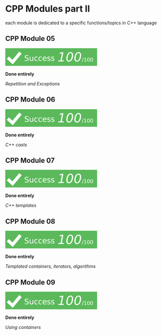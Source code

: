 # CPP Modules part II
each module is dedicated to a specific functions/topics in C++ language

## CPP Module 05
![CPP Module 05 Score](https://github.com/souelgha/CPP00_CPP04/blob/main/grade.svg)

**Done entirely**

*Repetition and Exceptions*

## CPP Module 06
![CPP Module 06 Score](https://github.com/souelgha/CPP00_CPP04/blob/main/grade.svg)

**Done entirely**

*C++ casts*

## CPP Module 07
![CPP Module 07 Score](https://github.com/souelgha/CPP00_CPP04/blob/main/grade.svg)

**Done entirely**

*C++ templates*

## CPP Module 08
![CPP Module 09 Score](https://github.com/souelgha/CPP00_CPP04/blob/main/grade.svg)

**Done entirely**

*Templated containers, iterators, algorithms*

## CPP Module 09
![CPP Module 09 Score](https://github.com/souelgha/CPP00_CPP04/blob/main/grade.svg)

**Done entirely**

*Using containers*
